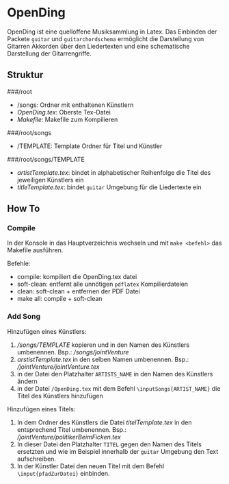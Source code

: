 # OpenDing

OpenDing ist eine quelloffene Musiksammlung in Latex. Das Einbinden der Packete `guitar` und `guitarchordschema` ermöglicht die Darstellung von Gitarren Akkorden über den Liedertexten und eine schematische Darstellung der Gitarrengriffe. 

## Struktur

###/root
	
* /songs: Ordner mit enthaltenen Künstlern
* *OpenDing.tex*: Oberste Tex-Datei
* *Makefile*: Makefile zum Kompilieren

###/root/songs
* /TEMPLATE: Template Ordner für Titel und Künstler
	
###/root/songs/TEMPLATE
	
* *artistTemplate.tex*: bindet in alphabetischer Reihenfolge die Titel des jeweiligen Künstlers ein
* *titleTemplate.tex*: bindet `guitar` Umgebung für die Liedertexte ein

## How To

### Compile

In der Konsole in das Hauptverzeichnis wechseln und mit `make <befehl>` das Makefile ausführen.

Befehle:
	
* compile: kompiliert die OpenDing.tex datei
* soft-clean: entfernt alle unnötigen `pdflatex` Kompilierdateien
* clean: soft-clean + entfernen der PDF Datei
* make all: compile + soft-clean 

### Add Song
Hinzufügen eines Künstlers:

1. */songs/TEMPLATE* kopieren und in den Namen des Künstlers umbenennen. Bsp.: */songs/jointVenture*
2. *arstistTemplate.tex* in den selben Namen umbenennen. Bsp.: */jointVenture/jointVenture.tex* 
3. in der Datei den Platzhalter `ARTISTS_NAME` in den Namen des Künstlers ändern
4. in der Datei `/OpenDing.tex` mit dem Befehl `\inputSongs{ARTIST_NAME}` die Titel des Künstlers hinzufügen  

Hinzufügen eines Titels:

1. In dem Ordner des Künstlers die Datei *titelTemplate.tex* in den entsprechend Titel umbenennen. Bsp.: */jointVenture/politikerBeimFicken.tex*
2. In dieser Datei den Platzhalter `TITEL` gegen den Namen des Titels ersetzten und wie im Beispiel innerhalb der `guitar` Umgebung den Text aufschreiben.
3. In der Künstler Datei den neuen Titel mit dem Befehl `\input{pfadZurDatei}` einbinden.  


